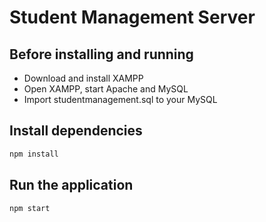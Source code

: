# Student Management Server
## Before installing and running
- Download and install XAMPP
- Open XAMPP, start Apache and MySQL
- Import studentmanagement.sql to your MySQL 
## Install dependencies
```sh
npm install
```
## Run the application
```sh
npm start
```
